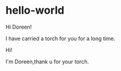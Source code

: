 # hello-world

Hi Doreen!

I have carried a torch for you for a long time.


Hi!

I'm Doreen,thank u for your torch.

